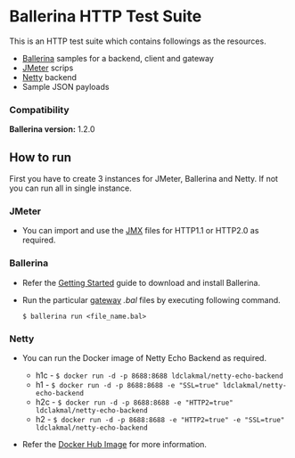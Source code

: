# Ballerina HTTP Test Suite

This is an HTTP test suite which contains followings as the resources.
- [Ballerina](https://ballerina.io) samples for a backend, client and gateway
- [JMeter](https://jmeter.apache.org/) scrips
- [Netty](https://netty.io/) backend
- Sample JSON payloads

### Compatibility

**Ballerina version:** 1.2.0

## How to run

First you have to create 3 instances for JMeter, Ballerina and Netty. If not you can run all in single instance.

### JMeter

- You can import and use the [JMX](./jmeter/) files for HTTP1.1 or HTTP2.0 as required.

### Ballerina

- Refer the [Getting Started](https://ballerina.io/learn/getting-started/) guide to download and install Ballerina.
- Run the particular [gateway](./ballerina/gateway/) *.bal* files by executing following command.

    `$ ballerina run <file_name.bal>`

### Netty

- You can run the Docker image of Netty Echo Backend as required.

    - h1c - `$ docker run -d -p 8688:8688 ldclakmal/netty-echo-backend`
    - h1 - `$ docker run -d -p 8688:8688 -e "SSL=true" ldclakmal/netty-echo-backend`
    - h2c - `$ docker run -d -p 8688:8688 -e "HTTP2=true" ldclakmal/netty-echo-backend`
    - h2 - `$ docker run -d -p 8688:8688 -e "HTTP2=true" -e "SSL=true" ldclakmal/netty-echo-backend`

- Refer the [Docker Hub Image](https://hub.docker.com/repository/docker/ldclakmal/netty-echo-backend) for more information.